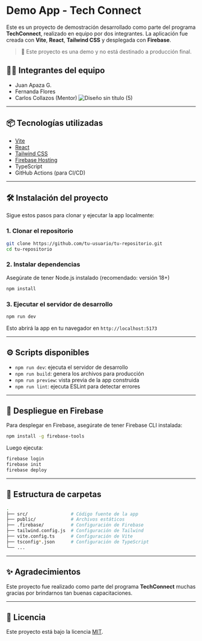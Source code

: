 # Demo App - Tech Connect


Este es un proyecto de demostración desarrollado como parte del programa **TechConnect**, realizado en equipo por dos integrantes. La aplicación fue creada con **Vite**, **React**, **Tailwind CSS** y desplegada con **Firebase**.

> 🚀 Este proyecto es una demo y no está destinado a producción final.

## 👨‍💻 Integrantes del equipo

- Juan Apaza G.
- Fernanda Flores
- Carlos Collazos (Mentor)
![Diseño sin título (5)](https://github.com/user-attachments/assets/9896af61-3984-4372-a6ba-761e5c7b59c7)


---

## 📦 Tecnologías utilizadas

- [Vite](https://vitejs.dev/)
- [React](https://reactjs.org/)
- [Tailwind CSS](https://tailwindcss.com/)
- [Firebase Hosting](https://firebase.google.com/)
- TypeScript
- GitHub Actions (para CI/CD)

---

## 🛠️ Instalación del proyecto

Sigue estos pasos para clonar y ejecutar la app localmente:

### 1. Clonar el repositorio

```bash
git clone https://github.com/tu-usuario/tu-repositorio.git
cd tu-repositorio
```

### 2. Instalar dependencias

Asegúrate de tener Node.js instalado (recomendado: versión 18+)

```bash
npm install
```

### 3. Ejecutar el servidor de desarrollo

```bash
npm run dev
```

Esto abrirá la app en tu navegador en `http://localhost:5173`

---

## ⚙️ Scripts disponibles

- `npm run dev`: ejecuta el servidor de desarrollo
- `npm run build`: genera los archivos para producción
- `npm run preview`: vista previa de la app construida
- `npm run lint`: ejecuta ESLint para detectar errores

---

## 🚀 Despliegue en Firebase

Para desplegar en Firebase, asegúrate de tener Firebase CLI instalada:

```bash
npm install -g firebase-tools
```

Luego ejecuta:

```bash
firebase login
firebase init
firebase deploy
```

---

## 📁 Estructura de carpetas

```bash
.
├── src/                # Código fuente de la app
├── public/             # Archivos estáticos
├── .firebase/          # Configuración de Firebase
├── tailwind.config.js  # Configuración de Tailwind
├── vite.config.ts      # Configuración de Vite
├── tsconfig*.json      # Configuración de TypeScript
└── ...
```

---

## ✨ Agradecimientos

Este proyecto fue realizado como parte del programa **TechConnect** muchas gracias por brindarnos tan buenas capacitaciones.

---

## 📄 Licencia

Este proyecto está bajo la licencia [MIT](https://opensource.org/licenses/MIT).
